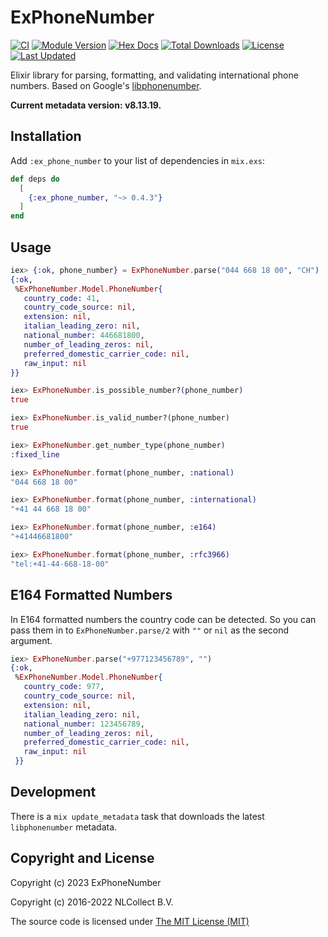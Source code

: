 # ExPhoneNumber

[![CI](https://github.com/ex-phone-number/ex_phone_number/actions/workflows/build.yml/badge.svg)](https://github.com/ex-phone-number/ex_phone_number/actions/workflows/build.yml)
[![Module Version](https://img.shields.io/hexpm/v/ex_phone_number.svg)](https://hex.pm/packages/ex_phone_number)
[![Hex Docs](https://img.shields.io/badge/hex-docs-lightgreen.svg)](https://hexdocs.pm/ex_phone_number/)
[![Total Downloads](https://img.shields.io/hexpm/dt/ex_phone_number.svg)](https://hex.pm/packages/ex_phone_number)
[![License](https://img.shields.io/hexpm/l/ex_phone_number.svg)](https://github.com/ex-phone-number/ex_phone_number/blob/master/LICENSE.md)
[![Last Updated](https://img.shields.io/github/last-commit/ex-phone-number/ex_phone_number.svg)](https://github.com/ex-phone-number/ex_phone_number/commits/master)

Elixir library for parsing, formatting, and validating international phone numbers.
Based on Google's [libphonenumber](https://github.com/googlei18n/libphonenumber).

**Current metadata version: v8.13.19.**

## Installation

Add `:ex_phone_number` to your list of dependencies in `mix.exs`:

```elixir
def deps do
  [
    {:ex_phone_number, "~> 0.4.3"}
  ]
end
```

## Usage

```elixir
iex> {:ok, phone_number} = ExPhoneNumber.parse("044 668 18 00", "CH")
{:ok,
 %ExPhoneNumber.Model.PhoneNumber{
   country_code: 41,
   country_code_source: nil,
   extension: nil,
   italian_leading_zero: nil,
   national_number: 446681800,
   number_of_leading_zeros: nil,
   preferred_domestic_carrier_code: nil,
   raw_input: nil
}}

iex> ExPhoneNumber.is_possible_number?(phone_number)
true

iex> ExPhoneNumber.is_valid_number?(phone_number)
true

iex> ExPhoneNumber.get_number_type(phone_number)
:fixed_line

iex> ExPhoneNumber.format(phone_number, :national)
"044 668 18 00"

iex> ExPhoneNumber.format(phone_number, :international)
"+41 44 668 18 00"

iex> ExPhoneNumber.format(phone_number, :e164)
"+41446681800"

iex> ExPhoneNumber.format(phone_number, :rfc3966)
"tel:+41-44-668-18-00"
```

## E164 Formatted Numbers

In E164 formatted numbers the country code can be detected. So you can pass them in to `ExPhoneNumber.parse/2` with `""` or `nil` as the second argument.

```elixir
iex> ExPhoneNumber.parse("+977123456789", "")
{:ok,
 %ExPhoneNumber.Model.PhoneNumber{
   country_code: 977,
   country_code_source: nil,
   extension: nil,
   italian_leading_zero: nil,
   national_number: 123456789,
   number_of_leading_zeros: nil,
   preferred_domestic_carrier_code: nil,
   raw_input: nil
 }}
```

## Development

There is a `mix update_metadata` task that downloads the latest `libphonenumber` metadata.

## Copyright and License

Copyright (c) 2023 ExPhoneNumber

Copyright (c) 2016-2022 NLCollect B.V.

The source code is licensed under [The MIT License (MIT)](LICENSE.md)

